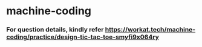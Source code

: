 # machine-coding



### For question details, kindly refer https://workat.tech/machine-coding/practice/design-tic-tac-toe-smyfi9x064ry
